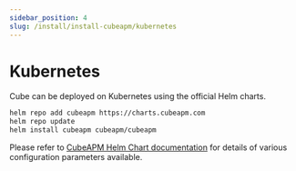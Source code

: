 ```yaml
---
sidebar_position: 4
slug: /install/install-cubeapm/kubernetes
---
```


# Kubernetes

Cube can be deployed on Kubernetes using the official Helm charts.

```sh
helm repo add cubeapm https://charts.cubeapm.com
helm repo update
helm install cubeapm cubeapm/cubeapm
```

Please refer to [CubeAPM Helm Chart documentation](https://charts.cubeapm.com/charts/cubeapm/) for details of various configuration parameters available.
